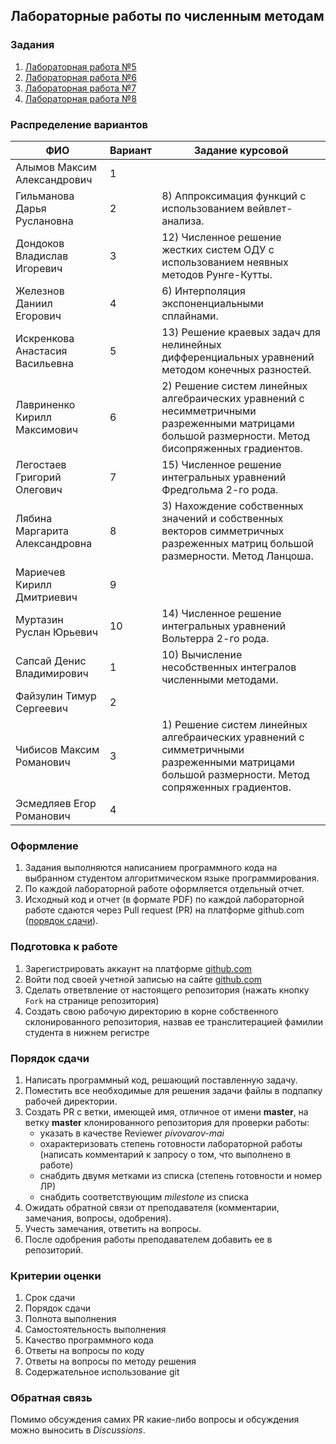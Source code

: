 ## Лабораторные работы по численным методам

### Задания
1. [Лабораторная работа №5](tasks/numeric-methods-lab-5-1.zip)
2. [Лабораторная работа №6](tasks/numeric-methods-lab-6-2.zip)
3. [Лабораторная работа №7](tasks/numeric-methods-lab-7-3.zip)
4. [Лабораторная работа №8](tasks/numeric-methods-lab-8-4.zip)

### Распределение вариантов
ФИО                            | Вариант | Задание курсовой
-------------------------------|---------|-----------------
Алымов Максим Александрович | 1 |
Гильманова	Дарья	Руслановна | 2 | 8) Аппроксимация функций с использованием вейвлет-анализа. |
Дондоков	Владислав	Игоревич | 3 | 12) Численное решение жестких систем ОДУ с использованием неявных методов Рунге-Кутты. |
Железнов	Даниил	Егорович | 4 | 6) Интерполяция экспоненциальными сплайнами. |
Искренкова	Анастасия	Васильевна | 5 | 13) Решение краевых задач для нелинейных дифференциальных уравнений методом конечных разностей.
Лавриненко	Кирилл	Максимович | 6 | 2) Решение систем линейных алгебраических уравнений с несимметричными разреженными матрицами большой размерности. Метод бисопряженных градиентов. |
Легостаев	Григорий	Олегович | 7 | 15) Численное решение интегральных уравнений Фредгольма 2-го рода. |
Лябина	Маргарита	Александровна | 8 | 3) Нахождение собственных значений и собственных векторов симметричных разреженных матриц большой размерности. Метод Ланцоша. |
Мариечев	Кирилл	Дмитриевич | 9
Муртазин	Руслан	Юрьевич | 10 | 14) Численное решение интегральных уравнений Вольтерра 2-го рода. |
Сапсай 	Денис	Владимирович | 1 | 10) Вычисление несобственных интегралов численными методами. |
Файзулин	Тимур	Сергеевич | 2
Чибисов	Максим	Романович | 3 | 1) Решение систем линейных алгебраических уравнений с симметричными разреженными матрицами большой размерности. Метод сопряженных градиентов. |
Эсмедляев	Егор	Романович | 4

### Оформление
1. Задания выполняются написанием программного кода на выбранном студентом алгоритмическом языке программирования.
3. По каждой лабораторной работе оформляется отдельный отчет.
4. Исходный код и отчет (в формате PDF) по каждой лабораторной работе сдаются через Pull request (PR) на платформе github.com ([порядок сдачи](#порядок-сдачи)).

### Подготовка к работе
1. Зарегистрировать аккаунт на платформе [github.com](github.com)
2. Войти под своей учетной записью на сайте [github.com](github.com)
3. Сделать ответвление от настоящего репозитория (нажать кнопку `Fork` на странице репозитория)
4. Создать свою рабочую директорию в корне собственного склонированного репозитория, назвав ее транслитерацией фамилии студента в нижнем регистре

### Порядок сдачи
1. Написать программный код, решающий поставленную задачу.
2. Поместить все необходимые для решения задачи файлы в подпапку рабочей директории.
3. Создать PR с ветки, имеющей имя, отличное от имени **master**, на ветку **master** клонированного репозитория для проверки работы:
   - указать в качестве Reviewer *pivovarov-mai*
   - охарактеризовать степень готовности лабораторной работы (написать комментарий к запросу о том, что выполнено в работе)
   - снабдить двумя метками из списка (степень готовности и номер ЛР)
   - снабдить соответствующим *milestone* из списка
4. Ожидать обратной связи от преподавателя (комментарии, замечания, вопросы, одобрения).
5. Учесть замечания, ответить на вопросы.
6. После одобрения работы преподавателем добавить ее в репозиторий.

### Критерии оценки
1. Срок сдачи
2. Порядок сдачи
3. Полнота выполнения
4. Самостоятельность выполнения
5. Качество программного кода
6. Ответы на вопросы по коду
7. Ответы на вопросы по методу решения
8. Содержательное использование git

### Обратная связь
Помимо обсуждения самих PR какие-либо вопросы и обсуждения можно выносить в *Discussions*.

